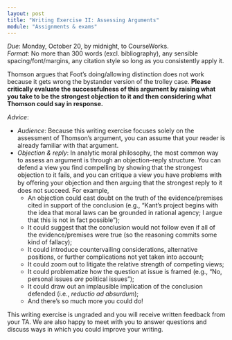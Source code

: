 ```yaml
---
layout: post
title: "Writing Exercise II: Assessing Arguments"
module: "Assignments & exams"
---
```


*Due*: Monday, October 20, by midnight, to CourseWorks.<br />*Format*: No more than 300 words (excl. bibliography), any sensible spacing/font/margins, any citation style so long as you consistently apply it.

Thomson argues that Foot’s doing/allowing distinction does not work because it gets wrong the bystander version of the trolley case. **Please critically evaluate the successfulness of this argument by raising what you take to be the strongest objection to it and then considering what Thomson could say in response.**

*Advice*:

- *Audience*: Because this writing exercise focuses solely on the assessment of Thomson’s argument, you can assume that your reader is already familiar with that argument.
- *Objection & reply*: In analytic moral philosophy, the most common way to assess an argument is through an objection–reply structure. You can defend a view you find compelling by showing that the strongest objection to it fails, and you can critique a view you have problems with by oﬀering your objection and then arguing that the strongest reply to it does not succeed. For example,
  - An objection could cast doubt on the truth of the evidence/premises cited in support of the conclusion (e.g., “Kant’s project begins with the idea that moral laws can be grounded in rational agency; I argue that this is not in fact possible”);
  - It could suggest that the conclusion would not follow even if all of the evidence/premises were true (so the reasoning commits some kind of fallacy);
  - It could introduce countervailing considerations, alternative positions, or further complications not yet taken into account;
  - It could zoom out to litigate the relative strength of competing views;
  - It could problematize how the question at issue is framed (e.g., “No, personal issues *are* political issues”);
  - It could draw out an implausible implication of the conclusion defended (i.e., *reductio ad absurdum*);
  - And there’s so much more you could do!


This writing exercise is ungraded and you will receive written feedback from your TA. We are also happy to meet with you to answer questions and discuss ways in which you could improve your writing.
